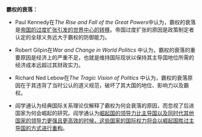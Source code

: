 
**霸权的衰落：**
* Paul Kennedy在*The Rise and Fall of the Great Powers*中认为，霸权的衰落是<u>帝国的过度扩张引发的世界中心的转移</u>。帝国过度扩张的原因是政策制定者认定的全球义务远大于霸权的防御能力。
* Robert Gilpin在*War and Change in World Politics* 中认为，霸权的衰落的重要原因是经济上的严重不足，也就是维持国际现状以保持其主导国地位所需的经济成本远超过其财政实力。
* Richard Ned Lebow在*The Tragic Vision of Politics* 中认为，霸权的衰落原因在于其违背了当时公认的道义规范，破坏了其大国的地位、影响力以及霸权。

* 阎学通认为经典国际关系理论仅解释了霸权为何会衰落的原因，而忽视了后进国家为何会崛起的研究。阎学通认为<u>崛起国的领导力比主导国以及同时代其他国家的领导力更强且更高效的时候，这些国家的国际权力将会以崛起国胜过主导国的方式进行重构</u>。
